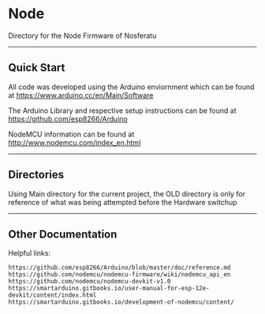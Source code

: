 # Node

Directory for the Node Firmware of Nosferatu

----

## Quick Start
All code was developed using the Arduino enviornment which can be found at https://www.arduino.cc/en/Main/Software

The Arduino Library and respective setup instructions can be found at https://github.com/esp8266/Arduino

NodeMCU information can be found at http://www.nodemcu.com/index_en.html

----

## Directories
Using Main directory for the current project, the OLD directory is only for reference of what was being attempted before the Hardware switchup

----

## Other Documentation
Helpful links:

    https://github.com/esp8266/Arduino/blob/master/doc/reference.md
    https://github.com/nodemcu/nodemcu-firmware/wiki/nodemcu_api_en
    https://github.com/nodemcu/nodemcu-devkit-v1.0
    https://smartarduino.gitbooks.io/user-manual-for-esp-12e-devkit/content/index.html
    https://smartarduino.gitbooks.io/development-of-nodemcu/content/